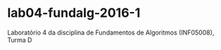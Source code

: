 # lab04-fundalg-2016-1
Laboratório 4 da disciplina de Fundamentos de Algoritmos (INF05008), Turma D
